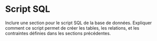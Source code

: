 # Script SQL

Inclure une section pour le script SQL de la base de données. Expliquer comment ce script permet de créer les tables, les relations, et les contraintes définies dans les sections précédentes.
